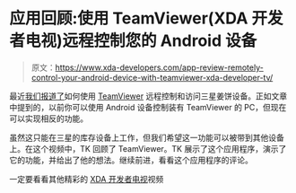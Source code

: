 # 应用回顾:使用 TeamViewer(XDA 开发者电视)远程控制您的 Android 设备

> 原文：<https://www.xda-developers.com/app-review-remotely-control-your-android-device-with-teamviewer-xda-developer-tv/>

最近[我们报道了](http://www.xda-developers.com/android/remotely-control-samsung-devices-from-your-pc-with-teamviewer-quicksupport/ "Remotely Control Samsung Devices from Your PC with TeamViewer QuickSupport")如何使用 [TeamViewer](http://forum.xda-developers.com/showthread.php?t=1835129 "TeamViewer") 远程控制和访问三星姜饼设备。正如文章中提到的，以前你可以使用 Android 设备控制装有 TeamViewer 的 PC，但现在可以实现相反的功能。

虽然这只能在三星的库存设备上工作，但我们希望这一功能可以被带到其他设备上。在这个视频中，TK 回顾了 TeamViewer。TK 展示了这个应用程序，演示了它的功能，并给出了他的想法。继续前进，看看这个应用程序的评论。

一定要看看其他精彩的 [XDA 开发者电视](http://www.xda-developers.com/xda-tv/ "XDA Developer TV")视频